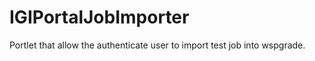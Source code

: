 IGIPortalJobImporter
====================

Portlet that allow the authenticate user to import test job into wspgrade.